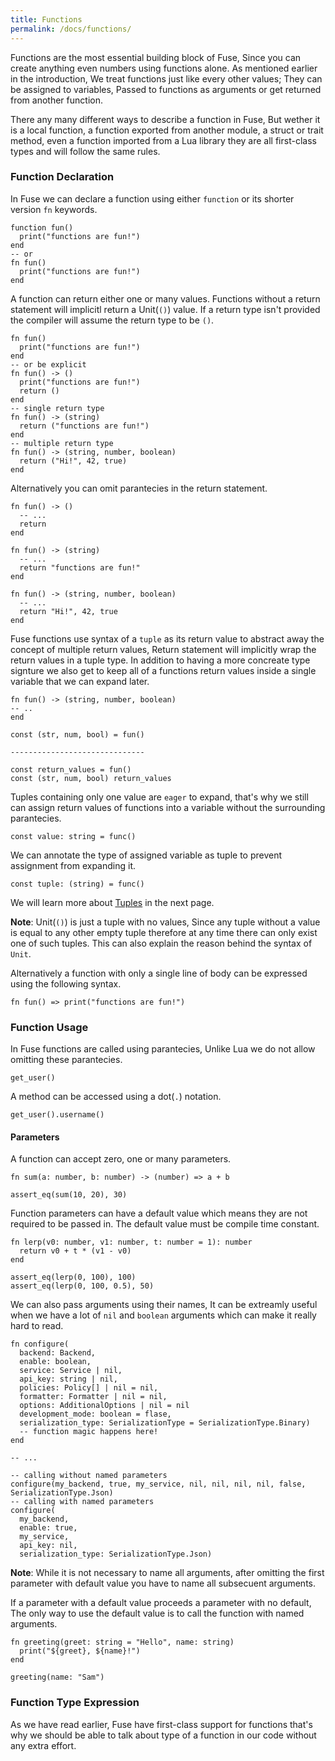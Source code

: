 ```yaml
---
title: Functions
permalink: /docs/functions/
---
```


Functions are the most essential building block of Fuse, Since you can create anything even numbers using functions alone. As mentioned earlier in the introduction, We treat functions just like every other values; They can be assigned to variables, Passed to functions as arguments or get returned from another function.

There any many different ways to describe a function in Fuse, But wether it is a local function, a function exported from another module, a struct or trait method, even a function imported from a Lua library they are all first-class types and will follow the same rules.

### Function Declaration

In Fuse we can declare a function using either `function` or its shorter version `fn` keywords.

```fuse
function fun()
  print("functions are fun!")
end
-- or
fn fun()
  print("functions are fun!")
end
```

A function can return either one or many values. Functions without a return statement will implicitl return a Unit(`()`) value. If a return type isn't provided the compiler will assume the return type to be `()`.

```fuse
fn fun()
  print("functions are fun!")
end
-- or be explicit
fn fun() -> ()
  print("functions are fun!")
  return ()
end
-- single return type
fn fun() -> (string)
  return ("functions are fun!")
end
-- multiple return type
fn fun() -> (string, number, boolean)
  return ("Hi!", 42, true)
end
```

Alternatively you can omit parantecies in the return statement.

```fuse
fn fun() -> ()
  -- ...
  return
end

fn fun() -> (string)
  -- ...
  return "functions are fun!"
end

fn fun() -> (string, number, boolean)
  -- ...
  return "Hi!", 42, true
end
```

Fuse functions use syntax of a `tuple` as its return value to abstract away the concept of multiple return values, Return statement will implicitly wrap the return values in a tuple type. In addition to having a more concreate type signture we also get to keep all of a functions return values inside a single variable that we can expand later.

```fuse
fn fun() -> (string, number, boolean)
-- ..
end

const (str, num, bool) = fun()

------------------------------

const return_values = fun()
const (str, num, bool) return_values
```

Tuples containing only one value are `eager` to expand, that's why we still can assign return values of functions into a variable without the surrounding parantecies.

```fuse
const value: string = func()
```

We can annotate the type of assigned variable as tuple to prevent assignment from expanding it.

```fuse
const tuple: (string) = func()
```

We will learn more about [Tuples](/docs/tuples) in the next page.

__Note__: Unit(`()`) is just a tuple with no values, Since any tuple without a value is equal to any other empty tuple therefore at any time there can only exist one of such tuples. This can also explain the reason behind the syntax of `Unit`.

Alternatively a function with only a single line of body can be expressed using the following syntax.

```fuse
fn fun() => print("functions are fun!")
```

### Function Usage

In Fuse functions are called using parantecies, Unlike Lua we do not allow omitting these parantecies.

```fuse
get_user()
```

A method can be accessed using a dot(`.`) notation.

```fuse
get_user().username()
```

#### Parameters

A function can accept zero, one or many parameters.

```fuse
fn sum(a: number, b: number) -> (number) => a + b

assert_eq(sum(10, 20), 30)
```

Function parameters can have a default value which means they are not required to be passed in. The default value must be compile time constant.

```fuse
fn lerp(v0: number, v1: number, t: number = 1): number
  return v0 + t * (v1 - v0)
end

assert_eq(lerp(0, 100), 100)
assert_eq(lerp(0, 100, 0.5), 50)
```

We can also pass arguments using their names, It can be extreamly useful when we have a lot of `nil` and `boolean` arguments which can make it really hard to read.

```fuse
fn configure(
  backend: Backend,
  enable: boolean,
  service: Service | nil,
  api_key: string | nil,
  policies: Policy[] | nil = nil,
  formatter: Formatter | nil = nil,
  options: AdditionalOptions | nil = nil
  development_mode: boolean = flase,
  serialization_type: SerializationType = SerializationType.Binary)
  -- function magic happens here!
end

-- ...

-- calling without named parameters
configure(my_backend, true, my_service, nil, nil, nil, nil, false, SerializationType.Json)
-- calling with named parameters
configure(
  my_backend,
  enable: true,
  my_service,
  api_key: nil,
  serialization_type: SerializationType.Json)
```

__Note__: While it is not necessary to name all arguments, after omitting the first parameter with default value you have to name all subsecuent arguments.

If a parameter with a default value proceeds a parameter with no default, The only way to use the default value is to call the function with named arguments.

```fuse
fn greeting(greet: string = "Hello", name: string)
  print("${greet}, ${name}!")
end

greeting(name: "Sam")
```


### Function Type Expression

As we have read earlier, Fuse have first-class support for functions that's why we should be able to talk about type of a function in our code without any extra effort.
